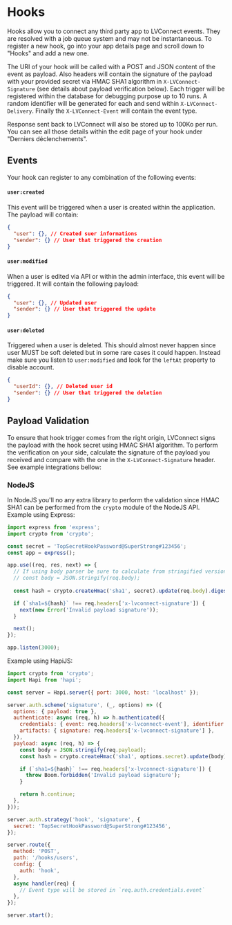 # Hooks

Hooks allow you to connect any third party app to LVConnect events. They are resolved
with a job queue system and may not be instantaneous. To register a new hook, go into
your app details page and scroll down to "Hooks" and add a new one.

The URI of your hook will be called with a POST and JSON content of the event as
payload. Also headers will contain the signature of the payload with your provided secret
via HMAC SHA1 algorithm in `X-LVConnect-Signature` (see details about payload verification
below). Each trigger will be registered within the database for debugging purpose up to
10 runs. A random identifier will be generated for each and send within
`X-LVConnect-Delivery`. Finally the `X-LVConnect-Event` will contain the event type.

Response sent back to LVConnect will also be stored up to 100Ko per run. You can
see all those details within the edit page of your hook under "Derniers déclenchements".

## Events

Your hook can register to any combination of the following events:

#### `user:created`

This event will be triggered when a user is created within the application. The payload
will contain:

```json
{
  "user": {}, // Created suer informations
  "sender": {} // User that triggered the creation
}
```

#### `user:modified`

When a user is edited via API or within the admin interface, this event will be triggered.
It will contain the following payload:

```json
{
  "user": {}, // Updated user
  "sender": {} // User that triggered the update
}
```

#### `user:deleted`

Triggered when a user is deleted. This should almost never happen since user MUST be soft deleted
but in some rare cases it could happen. Instead make sure you listen to `user:modified` and look
for the `leftAt` property to disable account.

```json
{
  "userId": {}, // Deleted user id
  "sender": {} // User that triggered the deletion
}
```

## Payload Validation

To ensure that hook trigger comes from the right origin, LVConnect signs the payload with the hook
secret using HMAC SHA1 algorithm. To perform the verification on your side, calculate the signature
of the payload you received and compare with the one in the `X-LVConnect-Signature` header. See
example integrations bellow:

### NodeJS

In NodeJS you'll no any extra library to perform the validation since HMAC SHA1 can be performed from the
`crypto` module of the NodeJS API. Example using Express:

```js
import express from 'express';
import crypto from 'crypto';

const secret = 'TopSecretHookPassword@SuperStrong#123456';
const app = express();

app.use((req, res, next) => {
  // If using body parser be sure to calculate from stringified version
  // const body = JSON.stringify(req.body);
  
  const hash = crypto.createHmac('sha1', secret).update(req.body).digest('hex');

  if (`sha1=${hash}` !== req.headers['x-lvconnect-signature']) {
    next(new Error('Invalid payload signature'));
  }

  next();
});

app.listen(3000);
```

Example using HapiJS:

```js
import crypto from 'crypto';
import Hapi from 'hapi';

const server = Hapi.server({ port: 3000, host: 'localhost' });

server.auth.scheme('signature', (_, options) => ({
  options: { payload: true },
  authenticate: async (req, h) => h.authenticated({
    credentials: { event: req.headers['x-lvconnect-event'], identifier: req.headers['x-lvconnect-delivery'] },
    artifacts: { signature: req.headers['x-lvconnect-signature'] },
  }),
  payload: async (req, h) => {
    const body = JSON.stringify(req.payload);
    const hash = crypto.createHmac('sha1', options.secret).update(body).digest('hex');

    if (`sha1=${hash}` !== req.headers['x-lvconnect-signature']) {
      throw Boom.forbidden('Invalid payload signature');
    }

    return h.continue;
  },
}));

server.auth.strategy('hook', 'signature', {
  secret: 'TopSecretHookPassword@SuperStrong#123456',
});

server.route({
  method: 'POST',
  path: '/hooks/users',
  config: {
    auth: 'hook',
  },
  async handler(req) {
    // Event type will be stored in `req.auth.credentials.event`
  },
});

server.start();
```

